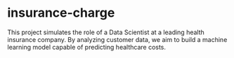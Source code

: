 # insurance-charge
This project simulates the role of a Data Scientist at a leading health insurance company. By analyzing customer data, we aim to build a machine learning model capable of predicting healthcare costs.
